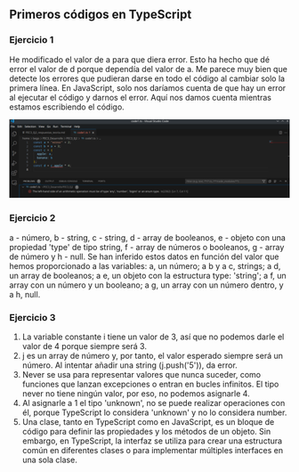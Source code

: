 ## Primeros códigos en TypeScript 

### Ejercicio 1
He modificado el valor de a para que diera error. Esto ha hecho que dé error el valor de d porque dependía del valor de a. Me parece muy bien que detecte los errores que pudieran darse en todo el código al cambiar solo la primera línea. En JavaScript, solo nos daríamos cuenta de que hay un error al ejecutar el código y darnos el error. Aquí nos damos cuenta mientras estamos escribiendo el código.

![Captura del error](captura.png) 

### Ejercicio 2
a - número, b - string, c - string, d - array de booleanos, e - objeto con una propiedad 'type' de tipo string, f - array de números o booleanos, g - array de número y h - null. Se han inferido estos datos en función del valor que hemos proporcionado a las variables: a, un número; a b y a c, strings; a d, un array de booleanos; a e, un objeto con la estructura type: 'string'; a f, un array con un número y un booleano; a g, un array con un número dentro, y a h, null.

### Ejercicio 3
1. La variable constante i tiene un valor de 3, así que no podemos darle el valor de 4 porque siempre será 3.
2. j es un array de número y, por tanto, el valor esperado siempre será un número. Al intentar añadir una string (j.push('5')), da error.
3. Never se usa para representar valores que nunca suceder, como funciones que lanzan excepciones o entran en bucles infinitos. El tipo never no tiene ningún valor, por eso, no podemos asignarle 4.
4. Al asignarle a 1 el tipo 'unknown', no se puede realizar operaciones con él, porque TypeScript lo considera 'unknown' y no lo considera number.
5. Una clase, tanto en TypeScript como en JavaScript, es un bloque de código para definir las propiedades y los métodos de un objeto. Sin embargo, en TypeScript, la interfaz se utiliza para crear una estructura común en diferentes clases o para implementar múltiples interfaces en una sola clase. 